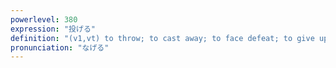 ```yaml
---
powerlevel: 380
expression: "投げる"
definition: "(v1,vt) to throw; to cast away; to face defeat; to give up; (P)"
pronunciation: "なげる"
---
```

